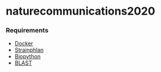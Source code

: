 # naturecommunications2020

### Requirements

- [Docker](https://www.docker.com/)
- [Strainphlan](https://github.com/biobakery/MetaPhlAn2)
- [Biopython](https://biopython.org/)
- [BLAST](https://blast.ncbi.nlm.nih.gov/Blast.cgi)
